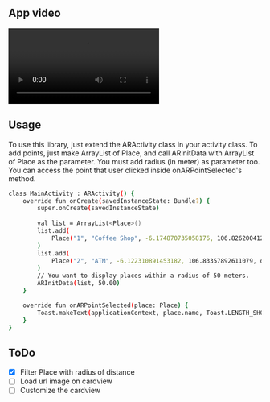 ## App video
![video](https://github.com/RAAMKHOT/AR-Location-Android/blob/main/AR_LocationBased_trimed_2.mov)

## Usage

To use this library, just extend the ARActivity class in your activity class. To add points, just make ArrayList of Place, and call ARInitData with ArrayList of Place as the parameter. You must add radius (in meter) as parameter too. You can access the point that user clicked inside onARPointSelected's method.

```bash
class MainActivity : ARActivity() {
    override fun onCreate(savedInstanceState: Bundle?) {
        super.onCreate(savedInstanceState)
       
        val list = ArrayList<Place>()
        list.add(
            Place("1", "Coffee Shop", -6.174870735058176, 106.82620041234728, description = "Promotion available here")
        )
        list.add(
            Place("2", "ATM", -6.122310891453182, 106.83357892611079, description = "Good Resto")
        )
        // You want to display places within a radius of 50 meters.
        ARInitData(list, 50.00)
    }

    override fun onARPointSelected(place: Place) {
        Toast.makeText(applicationContext, place.name, Toast.LENGTH_SHORT).show()
    }
}
```
## ToDo
- [x] Filter Place with radius of distance
- [ ] Load url image on cardview
- [ ] Customize the cardview
